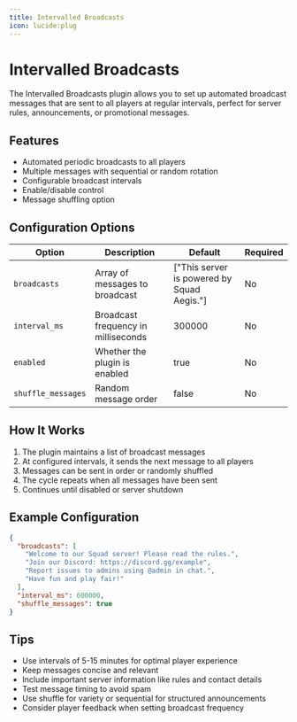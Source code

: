 ```yaml
---
title: Intervalled Broadcasts
icon: lucide:plug
---
```


# Intervalled Broadcasts

The Intervalled Broadcasts plugin allows you to set up automated broadcast messages that are sent to all players at regular intervals, perfect for server rules, announcements, or promotional messages.

## Features

- Automated periodic broadcasts to all players
- Multiple messages with sequential or random rotation
- Configurable broadcast intervals
- Enable/disable control
- Message shuffling option

## Configuration Options

| Option | Description | Default | Required |
|--------|-------------|---------|----------|
| `broadcasts` | Array of messages to broadcast | ["This server is powered by Squad Aegis."] | No |
| `interval_ms` | Broadcast frequency in milliseconds | 300000 | No |
| `enabled` | Whether the plugin is enabled | true | No |
| `shuffle_messages` | Random message order | false | No |

## How It Works

1. The plugin maintains a list of broadcast messages
2. At configured intervals, it sends the next message to all players
3. Messages can be sent in order or randomly shuffled
4. The cycle repeats when all messages have been sent
5. Continues until disabled or server shutdown

## Example Configuration

```json
{
  "broadcasts": [
    "Welcome to our Squad server! Please read the rules.",
    "Join our Discord: https://discord.gg/example",
    "Report issues to admins using @admin in chat.",
    "Have fun and play fair!"
  ],
  "interval_ms": 600000,
  "shuffle_messages": true
}
```

## Tips

- Use intervals of 5-15 minutes for optimal player experience
- Keep messages concise and relevant
- Include important server information like rules and contact details
- Test message timing to avoid spam
- Use shuffle for variety or sequential for structured announcements
- Consider player feedback when setting broadcast frequency
